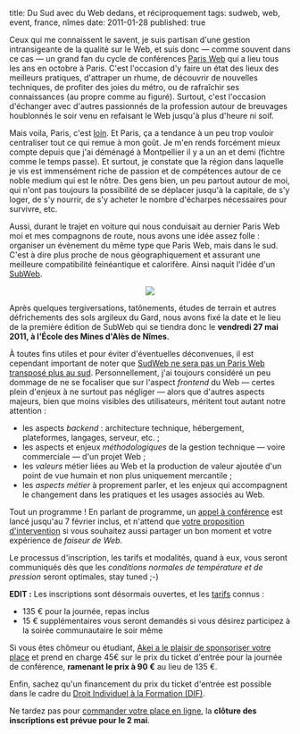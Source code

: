 title: Du Sud avec du Web dedans, et réciproquement
tags: sudweb, web, event, france, nîmes
date: 2011-01-28
published: true

Ceux qui me connaissent le savent, je suis partisan d'une gestion intransigeante de la qualité sur le Web, et suis donc&nbsp;— comme souvent dans ce cas&nbsp;— un grand fan du cycle de conférences [Paris&nbsp;Web](http://www.paris-web.fr/) qui a lieu tous les ans en octobre à Paris. C'est l'occasion d'y faire un état des lieux des meilleurs pratiques, d'attraper un rhume, de découvrir de nouvelles techniques, de profiter des joies du métro, ou de rafraîchir ses connaissances (au propre comme au figuré). Surtout, c'est l'occasion d'échanger avec d'autres passionnés de la profession autour de breuvages houblonnés le soir venu en refaisant le Web jusqu'à plus d'heure ni soif.

Mais voila, Paris, c'est [loin](http://blog.breizh.bz/?166-la-france-vue-parles-toulousains-episode-7). Et Paris, ça a tendance à un peu trop vouloir centraliser tout ce qui remue à mon goût. Je m'en rends forcément mieux compte depuis que j'ai déménagé à Montpellier il y a un an et demi (fichtre comme le temps passe). Et surtout, je constate que la région dans laquelle je vis est immensément riche de passion et de compétences autour de ce noble medium qui est le nôtre. Des gens bien, un peu partout autour de moi, qui n'ont pas toujours la possibilité de se déplacer jusqu'à la capitale, de s'y loger, de s'y nourrir, de s'y acheter le nombre d'écharpes nécessaires pour survivre, etc.

Aussi, durant le trajet en voiture qui nous conduisait au dernier Paris&nbsp;Web moi et mes compagnons de route, nous avons une idée assez folle&nbsp;: organiser un évènement du même type que Paris&nbsp;Web, mais dans le sud. C'est à dire plus proche de nous géographiquement et assurant une meilleure compatibilité feinéantique et calorifère. Ainsi naquit l'idée d'un [SubWeb](http://sudweb.fr/).

<div style="text-align:center">
<a href="http://sudweb.fr/"><img src="http://sudweb.fr/img/interface/logo-sudweb.png"/></a>
</div>

Après quelques tergiversations, tatônements, études de terrain et autres défrichements des sols argileux du Gard, nous avons fixé la date et le lieu de la première édition de SubWeb qui se tiendra donc le **vendredi 27 mai 2011, à l'École des Mines d'Alès de Nîmes**.

À toutes fins utiles et pour éviter d'éventuelles déconvenues, il est cependant important de noter que [SudWeb ne sera pas un Paris&nbsp;Web transposé plus au sud](http://case.oncle-tom.net/2011/sud-web-2011/). Personnellement, j'ai toujours considéré un peu dommage de ne se focaliser que sur l'aspect *frontend* du Web — certes plein d'enjeux à ne surtout pas négliger — alors que d'autres aspects majeurs, bien que moins visibles des utilisateurs, méritent tout autant notre attention&nbsp;:

* les aspects *backend*&nbsp;: architecture technique, hébergement, plateformes, langages, serveur, etc.&nbsp;;
* les aspects et enjeux *méthodologiques* de la gestion technique&nbsp;— voire commerciale&nbsp;— d'un projet Web&nbsp;;
* les *valeurs* métier liées au Web et la production de valeur ajoutée d'un point de vue humain et non plus uniquement mercantile&nbsp;;
* les *aspects métier* à proprement parler, et les enjeux qui accompagnent le changement dans les pratiques et les usages associés au Web.

Tout un programme&nbsp;! En parlant de programme, un [appel à conférence](http://bit.ly/sudweb-2011-appel-orateurs) est lancé jusqu'au 7 février inclus, et n'attend que [votre proposition d'intervention](http://bit.ly/sudweb-2011-appel-orateurs) si vous souhaitez aussi partager un bon moment et votre expérience de *faiseur de Web*.

Le processus d'inscription, les tarifs et modalités, quand à eux, vous seront communiqués dès que les *conditions normales de température et de pression* seront optimales, stay tuned&nbsp;;-)

**EDIT :** Les inscriptions sont désormais ouvertes, et les [tarifs](http://tickets.web-ux.org/) connus :

* 135 € pour la journée, repas inclus
* 15 € supplémentaires vous seront demandés si vous désirez participez à la soirée communautaire le soir même

Si vous êtes chômeur ou étudiant, [Akei a le plaisir de sponsoriser votre place](http://sudweb.fr/post/15-places-a-tarif-reduit-pour-les-etudiants-et-demandeurs-d-emploi-) et prend en charge 45€ sur le prix du ticket d'entrée pour la journée de conférence, **ramenant le prix à 90 €** au lieu de 135 €.

Enfin, sachez qu'un financement du prix du ticket d'entrée est possible dans le cadre du [Droit Individuel à la Formation (DIF)](http://sudweb.fr/post/Prenez-un-pack-Web-UXSud-Web-et-profitez-du-DIF).

Ne tardez pas pour [commander votre place en ligne](http://tickets.web-ux.org/), la **clôture des inscriptions est prévue pour le 2 mai**.